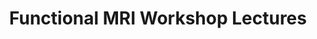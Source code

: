 ---
title: "Functional MRI Workshop Lectures"
project_id: 
date: 
conference_id: ""
presenters:
   - peter_bandettini
summary: "Functional MRI Workshop Lectures, Rome, Italy"
file: /assets/presentations/
filename: 
layout: presentation
---